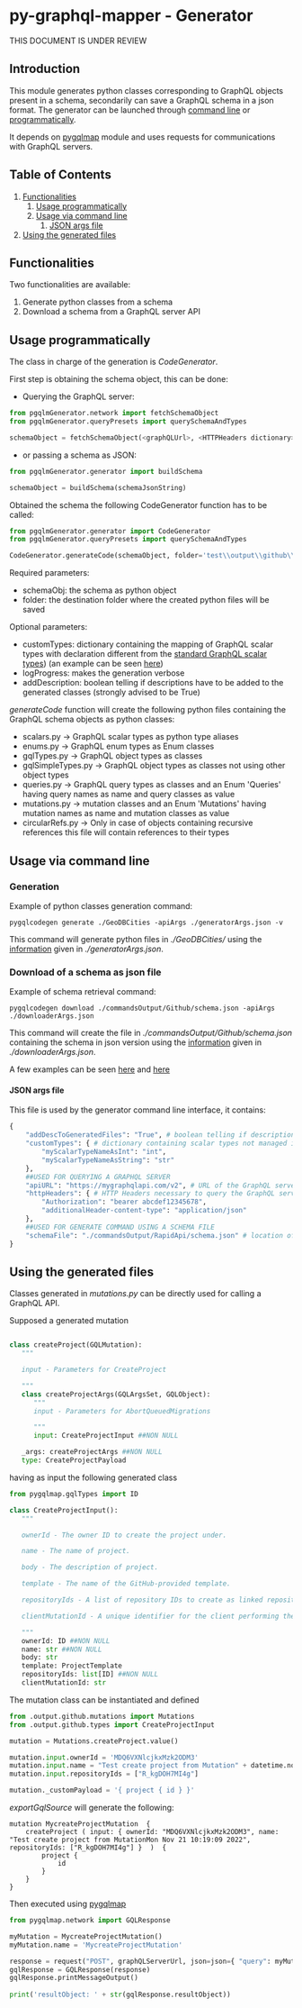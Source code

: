 # py-graphql-mapper - Generator

THIS DOCUMENT IS UNDER REVIEW

## Introduction

This module generates python classes corresponding to GraphQL objects present in a schema, secondarily can save a GraphQL schema in a json format.
The generator can be launched through [command line](#usage-via-command-line) or [programmatically](#usage-programmatically).

It depends on [pygqlmap](#https://github.com/dapalex/py-graphql-mapper/blob/main/pygqlmap) module and uses requests for communications with GraphQL servers.


## Table of Contents

1. [Functionalities](#functionalities)
    1. [Usage programmatically](#usage-programmatically)
    2. [Usage via command line](#usage-via-command-line)
        1. [JSON args file](#json-args-file)
2. [Using the generated files](#using-the-generated-files)


## Functionalities 

Two functionalities are available:

1) Generate python classes from a schema
2) Download a schema from a GraphQL server API


## Usage programmatically

The class in charge of the generation is _CodeGenerator_.

First step is obtaining the schema object, this can be done:

* Querying the GraphQL server:

```python
from pgqlmGenerator.network import fetchSchemaObject
from pgqlmGenerator.queryPresets import querySchemaAndTypes

schemaObject = fetchSchemaObject(<graphQLUrl>, <HTTPHeaders dictionary>, querySchemaAndTypes)
```

* or passing a schema as JSON:
 
```python
from pgqlmGenerator.generator import buildSchema

schemaObject = buildSchema(schemaJsonString)
```

Obtained the schema the following CodeGenerator function has to be called:

```python
from pgqlmGenerator.generator import CodeGenerator
from pgqlmGenerator.queryPresets import querySchemaAndTypes

CodeGenerator.generateCode(schemaObject, folder='test\\output\\github\\', logProgress=False, addDescription=True)
```

Required parameters:

* schemaObj: the schema as python object
* folder: the destination folder where the created python files will be saved

Optional parameters:

* customTypes: dictionary containing the mapping of GraphQL scalar types with declaration different from the [standard GraphQL scalar types](https://github.com/dapalex/py-graphql-mapper/blob/main/pygqlmap/README.MD#scalar-types-mapping)) (an example can be seen [here](https://github.com/dapalex/py-graphql-mapper/blob/main/cli_args.json))
* logProgress: makes the generation verbose
* addDescription: boolean telling if descriptions have to be added to the generated classes (strongly advised to be True)

_generateCode_ function will create the following python files containing the GraphQL schema objects as python classes:

* scalars.py -> GraphQL scalar types as python type aliases
* enums.py -> GraphQL enum types as Enum classes
* gqlTypes.py -> GraphQL object types as classes
* gqlSimpleTypes.py -> GraphQL object types as classes not using other object types
* queries.py -> GraphQL query types as classes and an Enum 'Queries' having query names as name and query classes as value
* mutations.py -> mutation classes and an Enum 'Mutations' having mutation names as name and mutation classes as value
* circularRefs.py -> Only in case of objects containing recursive references this file will contain references to their types


## Usage via command line

### Generation

Example of python classes generation command:

```
pygqlcodegen generate ./GeoDBCities -apiArgs ./generatorArgs.json -v
```

This command will generate python files in _./GeoDBCities/_ using the [information](#json-args-file) given in _./generatorArgs.json_.


### Download of a schema as json file 

Example of schema retrieval command:

```
pygqlcodegen download ./commandsOutput/Github/schema.json -apiArgs ./downloaderArgs.json
```

This command will create the file in _./commandsOutput/Github/schema.json_ containing the schema in json version using the [information](#json-args-file) given in _./downloaderArgs.json_.


A few examples can be seen [here](#https://github.com/dapalex/py-graphql-mapper/blob/main/test/geoDBCitiesApiUnitTest.py#L9) and [here](#https://github.com/dapalex/py-graphql-mapper/blob/main/test/githubApiUnitTest.py#L13)


#### JSON args file

This file is used by the generator command line interface, it contains:

```python
{
    "addDescToGeneratedFiles": "True", # boolean telling if descriptions have to be added to the generated classes (strongly advised to be True)
    "customTypes": { # dictionary containing scalar types not managed in the default mapping
        "myScalarTypeNameAsInt": "int",
        "myScalarTypeNameAsString": "str"
    },
    ##USED FOR QUERYING A GRAPHQL SERVER
    "apiURL": "https://mygraphqlapi.com/v2", # URL of the GraphQL server to query
    "httpHeaders": { # HTTP Headers necessary to query the GraphQL server
        "Authorization": "bearer abcdef12345678",
        "additionalHeader-content-type": "application/json"
    },
    ##USED FOR GENERATE COMMAND USING A SCHEMA FILE
    "schemaFile": "./commandsOutput/RapidApi/schema.json" # location of the json version of schema file
}
```


## Using the generated files

Classes generated in _mutations.py_ can be directly used for calling a GraphQL API.

Supposed a generated mutation

```python

class createProject(GQLMutation):
   """

   input - Parameters for CreateProject

   """
   class createProjectArgs(GQLArgsSet, GQLObject): 
      """
      input - Parameters for AbortQueuedMigrations

      """
      input: CreateProjectInput ##NON NULL

   _args: createProjectArgs ##NON NULL
   type: CreateProjectPayload

```

having as input the following generated class

```python
from pygqlmap.gqlTypes import ID

class CreateProjectInput():
   """

   ownerId - The owner ID to create the project under.

   name - The name of project.

   body - The description of project.

   template - The name of the GitHub-provided template.

   repositoryIds - A list of repository IDs to create as linked repositories for the project

   clientMutationId - A unique identifier for the client performing the mutation.

   """
   ownerId: ID ##NON NULL
   name: str ##NON NULL
   body: str
   template: ProjectTemplate
   repositoryIds: list[ID] ##NON NULL
   clientMutationId: str

```

The mutation class can be instantiated and defined

```python
from .output.github.mutations import Mutations
from .output.github.types import CreateProjectInput

mutation = Mutations.createProject.value()

mutation.input.ownerId = 'MDQ6VXNlcjkxMzk2ODM3'
mutation.input.name = "Test create project from Mutation" + datetime.now().ctime()
mutation.input.repositoryIds = ["R_kgDOH7MI4g"]

mutation._customPayload = '{ project { id } }'

```

_exportGqlSource_ will generate the following:

```
mutation MycreateProjectMutation  { 
    createProject ( input: { ownerId: "MDQ6VXNlcjkxMzk2ODM3", name: "Test create project from MutationMon Nov 21 10:19:09 2022", repositoryIds: ["R_kgDOH7MI4g"] }  )  {  
        project { 
            id 
        } 
    }  
} 
```

Then executed using [pygqlmap](#https://github.com/dapalex/py-graphql-mapper/blob/main/pygqlmap/README.MD)

```python
from pygqlmap.network import GQLResponse

myMutation = MycreateProjectMutation()
myMutation.name = 'MycreateProjectMutation'

response = request("POST", graphQLServerUrl, json=json={ "query": myMutation.exportGqlSource }, headers=headers)
gqlResponse = GQLResponse(response)
gqlResponse.printMessageOutput()
    
print('resultObject: ' + str(gqlResponse.resultObject))
```
